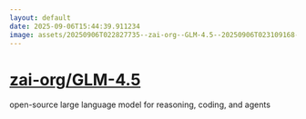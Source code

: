 ```yaml
---
layout: default
date: 2025-09-06T15:44:39.911234
image: assets/20250906T022827735--zai-org--GLM-4.5--20250906T023109168--cropped.png
---
```


# [zai-org/GLM-4.5](https://github.com/zai-org/GLM-4.5)

open-source large language model for reasoning, coding, and agents
